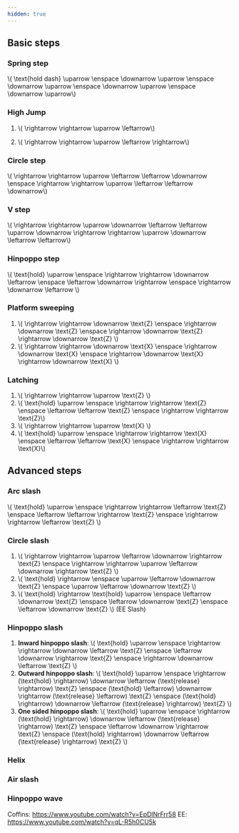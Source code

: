 ```yaml
---
hidden: true
---
```

## Basic steps

### Spring step

\\( \text{hold dash} \uparrow \enspace \downarrow \uparrow \enspace \downarrow \uparrow \enspace \downarrow \uparrow \enspace \downarrow \uparrow\\)

### High Jump

1. \\( \rightarrow \rightarrow \uparrow \leftarrow\\)

2. \\( \rightarrow \rightarrow \uparrow \leftarrow \rightarrow\\)

### Circle step

\\( \rightarrow \rightarrow \uparrow \leftarrow \leftarrow \downarrow \enspace \rightarrow \rightarrow \uparrow \leftarrow \leftarrow \downarrow\\)

### V step

\\( \rightarrow \rightarrow \uparrow \downarrow \leftarrow \leftarrow \uparrow \downarrow \rightarrow \rightarrow \uparrow \downarrow \leftarrow \leftarrow\\)

### Hinpoppo step

\\( \text{hold} \uparrow \enspace \rightarrow \rightarrow \downarrow \leftarrow \enspace \leftarrow \downarrow \rightarrow \enspace \rightarrow \downarrow \leftarrow \\)

### Platform sweeping

1. \\( \rightarrow \rightarrow \downarrow \text{Z} \enspace \rightarrow \downarrow \text{Z} \enspace \rightarrow \downarrow \text{Z} \rightarrow \downarrow \text{Z} \\)
2. \\( \rightarrow \rightarrow \downarrow \text{X} \enspace \rightarrow \downarrow \text{X} \enspace \rightarrow \downarrow \text{X} \rightarrow \downarrow \text{X} \\)

### Latching

1. \\( \rightarrow \rightarrow \uparrow \text{Z} \\) 
2. \\( \text{hold} \uparrow \enspace \rightarrow \rightarrow \text{Z} \enspace \leftarrow \leftarrow \text{Z} \enspace \rightarrow \rightarrow \text{Z}\\)
3. \\( \rightarrow \rightarrow \uparrow \text{X} \\)
4. \\( \text{hold} \uparrow \enspace \rightarrow \rightarrow \text{X} \enspace \leftarrow \leftarrow \text{X} \enspace \rightarrow \rightarrow \text{X}\\)

## Advanced steps

### Arc slash

\\( \text{hold} \uparrow \enspace \rightarrow \rightarrow \leftarrow \text{Z} \enspace \leftarrow \leftarrow \rightarrow \text{Z} \enspace \rightarrow \rightarrow \leftarrow \text{Z} \\)

### Circle slash

1. \\( \rightarrow \rightarrow \uparrow \leftarrow \downarrow \rightarrow \text{Z} \enspace \rightarrow \rightarrow \uparrow \leftarrow \downarrow \rightarrow \text{Z} \\)
2. \\( \text{hold} \rightarrow \enspace \uparrow \leftarrow \downarrow \text{Z} \enspace \uparrow \leftarrow \downarrow \text{Z} \\)
2. \\( \text{hold} \rightarrow \text{hold} \uparrow \enspace \leftarrow \downarrow \text{Z} \enspace \leftarrow \downarrow \text{Z} \enspace \leftarrow \downarrow \text{Z} \\) (EE Slash)

### Hinpoppo slash

1. **Inward hinpoppo slash**: \\( \text{hold} \uparrow \enspace \rightarrow \rightarrow \downarrow \leftarrow \text{Z} \enspace \leftarrow \downarrow \rightarrow  \text{Z} \enspace \rightarrow \downarrow \leftarrow \text{Z} \\)
2. **Outward hinpoppo slash**: \\( \text{hold} \uparrow \enspace \rightarrow (\text{hold} \rightarrow) \downarrow \leftarrow (\text{release} \rightarrow) \text{Z} \enspace (\text{hold} \leftarrow) \downarrow \rightarrow (\text{release} \leftarrow) \text{Z} \enspace (\text{hold} \rightarrow) \downarrow \leftarrow (\text{release} \rightarrow) \text{Z} \\)
3. **One sided hinpoppo slash**: \\( \text{hold} \uparrow \enspace \rightarrow (\text{hold} \rightarrow) \downarrow \leftarrow (\text{release} \rightarrow) \text{Z} \enspace \leftarrow \downarrow \rightarrow  \text{Z} \enspace (\text{hold} \rightarrow) \downarrow \leftarrow (\text{release} \rightarrow) \text{Z} \\)

### Helix

### Air slash

### Hinpoppo wave

Coffins: https://www.youtube.com/watch?v=EpDlNrFrr58
EE: https://www.youtube.com/watch?v=qL-R5h0CU5k
